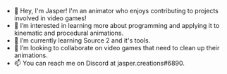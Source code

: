 - 👋 Hey, I'm Jasper! I'm an animator who enjoys contributing to projects involved in video games!
- 👀 I’m interested in learning more about programming and applying it to kinematic and procedural animations.
- 🌱 I’m currently learning Source 2 and it's tools.
- 💞️ I’m looking to collaborate on video games that need to clean up their animations.
- 📫 You can reach me on Discord at jasper.creations#6890.

<!---
JASPER1O6/JASPER1O6 is a ✨ special ✨ repository because its `README.md` (this file) appears on your GitHub profile.
You can click the Preview link to take a look at your changes.
--->
